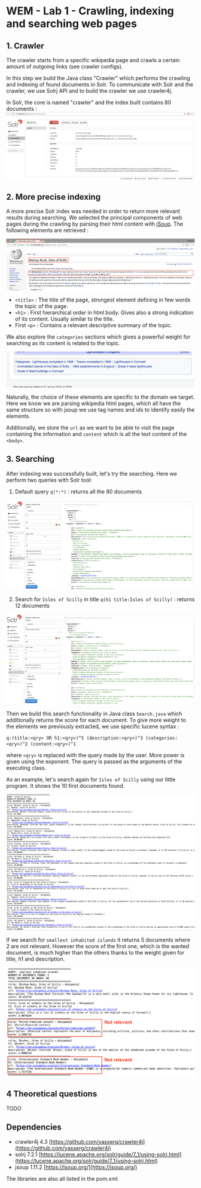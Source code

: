 # WEM - Lab 1 - Crawling, indexing and searching web pages

## 1. Crawler
The crawler starts from a specific wikipedia page and crawls a certain amount 
of outgoing links (see crawler configs).

In this step we build the Java class "Crawler" which performs the crawling and indexing
of found documents in Solr. To communicate with Solr and the crawler, we use Solrj API
and to build the crawler we use crawler4j.

In Solr, the core is named "crawler" and the index built contains 80 documents :
![alt text](img/solr_core_admin.png "Crawler core admin")

## 2. More precise indexing
A more precise Solr index was needed in order to return more relevant results during
searching. 
We selected the principal components of web pages during the crawling 
by parsing their html content with [jSoup](https://jsoup.org/). The following elements
are retrieved :

![alt text](img/seo.png "SEO")

- `<title>` : The title of the page, strongest element defining in few words the topic
of the page.
- `<h1>` : First hierarchical order in html body. Gives also a strong indication of
its content. Usually similar to the title.
- First `<p>` : Contains a relevant descriptive summary of the topic.

We also explore the `categories` sections which gives a powerful weight 
for searching as its content is related to the topic.

![alt text](img/categories.png "Categories")

Naturally, the choice of these elements are specific to the domain we target. 
Here we know we are parsing wikipedia html pages, which all have the same structure
so with jsoup we use tag names and ids to identify easily the elements.

Additionally, we store the `url` as we want to be able to visit the page containing the
information and `content` which is all the text content of the `<body>`.

## 3. Searching
After indexing was successfully built, let's try the searching.
Here we perform two queries with Solr tool:

1. Default query `q(*:*)` : returns all the 80 documents

![alt text](img/default_query.png "Default query")

2. Search for `Isles of Scilly` in title `q(h1 title:Isles of Scilly)` : returns 
12 documents

![alt text](img/specific_query.png "Specific query")

Then we build this search functionality in Java class `Search.java` which 
additionally returns the score for each document. To give more weight to the elements
we previously extracted, we use specific lucene syntax :
```
q:(title:<qry> OR h1:<qry>)^5 (description:<qry>)^3 (categories:<qry>)^2 (content:<qry>)^1
```
where `<qry>` is replaced with the query made by the user. 
More power is given using the exponent. The query is passed as the arguments of the
executing class.

As an example, let's search again for `Isles of Scilly` using our little program.
It shows the 10 first documents found.

![alt text](img/specific_query1_console.png "Specific query console")

If we search for `smallest inhabited islands` it returns 5 documents where 2 are not
relevant. However the score of the first one, which is the wanted document, is much higher
than the others thanks to the weight given for title, h1 and description.

![alt text](img/specific_query2_console.png "Specific query console")

## 4 Theoretical questions
TODO

## Dependencies

- crawler4j 4.3 [https://github.com/yasserg/crawler4j](https://github.com/yasserg/crawler4j)
- solrj 7.2.1 [https://lucene.apache.org/solr/guide/7_1/using-solrj.html](https://lucene.apache.org/solr/guide/7_1/using-solrj.html)
- jsoup 1.11.2 [https://jsoup.org/](https://jsoup.org/)

The libraries are also all listed in the pom.xml.